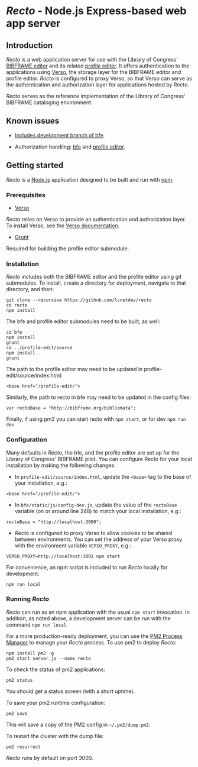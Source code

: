 # _Recto_ - Node.js Express-based web app server

## Introduction

_Recto_ is a web application server for use with the Library of Congress' [BIBFRAME editor](https://github.com/lcnetdev/bfe) and its related [profile editor](https://github.com/lcnetdev/profile-edit). It offers authentication to the applications using [Verso](https://github.com/lcnetdev/verso), the storage layer for the BIBFRAME editor and profile editor. _Recto_ is configured to proxy Verso, so that Verso can serve as the authentication and authorization layer for applications hosted by Recto.

_Recto_ serves as the reference implementation of the Library of Congress' BIBFRAME cataloging environment.

## Known issues

* [Includes development branch of bfe](https://github.com/lcnetdev/bfe/issues/33).

* Authorization handling: [bfe](https://github.com/lcnetdev/bfe/issues/36) and [profile editor](https://github.com/lcnetdev/profile-edit/issues/30).

## Getting started

_Recto_ is a [Node.js](https://nodejs.org/) application designed to be built and run with [npm](https://npmjs.com).

### Prerequisites

* [Verso](https://github.com/lcnetdev/verso)

_Recto_ relies on Verso to provide an authentication and authorization layer. To install Verso, see the [Verso documentation](https://github.com/lcnetdev/verso/blob/master/README.md).

* [Grunt](https://gruntjs.com/)

Required for building the profile editor submodule.

### Installation

_Recto_ includes both the BIBFRAME editor and the profile editor using git submodules. To install, create a directory for deployment, navigate to that directory, and then:

```
git clone --recursive https://github.com/lcnetdev/recto
cd recto
npm install
```

The bfe and profile editor submodules need to be built, as well:

```
cd bfe
npm install
grunt
cd ../profile-edit/source
npm install
grunt
```

The path to the profile editor may need to be updated in profile-edit/source/index.html:
```
<base href="/profile-edit/">
```

Similarly, the path to recto in bfe may need to be updated in the config files:
```
var rectoBase = "http://bibframe.org/bibliomata";
```

Finally, if using pm2 you can start recto with `npm start`, or for dev `npm run dev`

### Configuration

Many defaults in _Recto_, the bfe, and the profile editor are set up for the Library of Congress' BIBFRAME pilot. You can configure Recto for your local installation by making the following changes:

* In `profile-edit/source/index.html`, update the `<base>` tag to the base of your installation, e.g.:

```
<base href="/profile-edit/">
```

* In `bfe/static/js/config-dev.js`, update the value of the `rectoBase` variable (on or around line 248) to match your local installation, e.g.:

```
rectoBase = "http://localhost:3000";
```

* _Recto_ is configured to proxy Verso to allow cookies to be shared between environments. You can set the address of your Verso proxy with the environment variable `VERSO_PROXY`, e.g.:

```
VERSO_PROXY=http://localhost:3001 npm start
```

For convenience, an npm script is included to run _Recto_ locally for development:

```
npm run local
```

### Running _Recto_

_Recto_ can run as an npm application with the usual `npm start` invocation. In addition, as noted above, a development server can be run with the command `npm run local`.

For a more production-ready deployment, you can use the [PM2 Process Manager](http://pm2.keymetrics.io/) to manage your _Recto_ process. To use pm2 to deploy _Recto_:

```
npm install pm2 -g
pm2 start server.js --name recto
```

To check the status of pm2 applications:

```
pm2 status
```

You should get a status screen (with a short uptime).

To save your pm2 runtime configuration:

```
pm2 save 
```

This will save a copy of the PM2 config in `~/.pm2/dump.pm2`.

To restart the cluster with the dump file:
```
pm2 resurrect
```

_Recto_ runs by default on port 3000.
